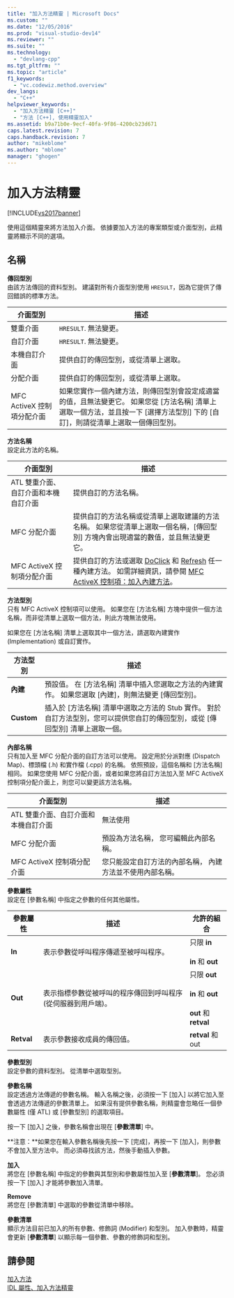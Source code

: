 ```yaml
---
title: "加入方法精靈 | Microsoft Docs"
ms.custom: ""
ms.date: "12/05/2016"
ms.prod: "visual-studio-dev14"
ms.reviewer: ""
ms.suite: ""
ms.technology: 
  - "devlang-cpp"
ms.tgt_pltfrm: ""
ms.topic: "article"
f1_keywords: 
  - "vc.codewiz.method.overview"
dev_langs: 
  - "C++"
helpviewer_keywords: 
  - "加入方法精靈 [C++]"
  - "方法 [C++], 使用精靈加入"
ms.assetid: b9a71b0e-9ecf-40fa-9f86-4200cb23d671
caps.latest.revision: 7
caps.handback.revision: 7
author: "mikeblome"
ms.author: "mblome"
manager: "ghogen"
---
```

# 加入方法精靈
[!INCLUDE[vs2017banner](../assembler/inline/includes/vs2017banner.md)]

使用這個精靈來將方法加入介面。  依據要加入方法的專案類型或介面型別，此精靈將顯示不同的選項。  
  
## 名稱  
 **傳回型別**  
 由該方法傳回的資料型別。  建議對所有介面型別使用 `HRESULT`，因為它提供了傳回錯誤的標準方法。  
  
|介面型別|描述|  
|----------|--------|  
|雙重介面|`HRESULT`.  無法變更。|  
|自訂介面|`HRESULT`.  無法變更。|  
|本機自訂介面|提供自訂的傳回型別，或從清單上選取。|  
|分配介面|提供自訂的傳回型別，或從清單上選取。|  
|MFC ActiveX 控制項分配介面|如果您實作一個內建方法，則傳回型別會設定成適當的值，且無法變更它。  如果您從 \[方法名稱\] 清單上選取一個方法，並且按一下 \[選擇方法型別\] 下的 \[自訂\]，則請從清單上選取一個傳回型別。|  
  
 **方法名稱**  
 設定此方法的名稱。  
  
|介面型別|描述|  
|----------|--------|  
|ATL 雙重介面、自訂介面和本機自訂介面|提供自訂的方法名稱。|  
|MFC 分配介面|提供自訂的方法名稱或從清單上選取建議的方法名稱。  如果您從清單上選取一個名稱，\[傳回型別\] 方塊內會出現適當的數值，並且無法變更它。|  
|MFC ActiveX 控制項分配介面|提供自訂的方法或選取 [DoClick](../Topic/COleControl::DoClick.md) 和 [Refresh](../Topic/COleControl::Refresh.md) 任一種內建方法。  如需詳細資訊，請參閱 [MFC ActiveX 控制項：加入內建方法](../mfc/mfc-activex-controls-adding-stock-methods.md)。|  
  
 **方法型別**  
 只有 MFC ActiveX 控制項可以使用。  如果您在 \[方法名稱\] 方塊中提供一個方法名稱，而非從清單上選取一個方法，則此方塊無法使用。  
  
 如果您在 \[方法名稱\] 清單上選取其中一個方法，請選取內建實作 \(Implementation\) 或自訂實作。  
  
|方法型別|描述|  
|----------|--------|  
|**內建**|預設值。  在 \[方法名稱\] 清單中插入您選取之方法的內建實作。  如果您選取 \[內建\]，則無法變更 \[傳回型別\]。|  
|**Custom**|插入於 \[方法名稱\] 清單中選取之方法的 Stub 實作。  對於自訂方法型別，您可以提供您自訂的傳回型別，或從 \[傳回型別\] 清單上選取一個。|  
  
 **內部名稱**  
 只有加入至 MFC 分配介面的自訂方法可以使用。  設定用於分派對應 \(Dispatch Map\)、標頭檔 \(.h\) 和實作檔 \(.cpp\) 的名稱。  依照預設，這個名稱和 \[方法名稱\] 相同。  如果您使用 MFC 分配介面，或者如果您將自訂方法加入至 MFC ActiveX 控制項分配介面上，則您可以變更該方法名稱。  
  
|介面型別|描述|  
|----------|--------|  
|ATL 雙重介面、自訂介面和本機自訂介面|無法使用|  
|MFC 分配介面|預設為方法名稱，  您可編輯此內部名稱。|  
|MFC ActiveX 控制項分配介面|您只能設定自訂方法的內部名稱，  內建方法並不使用內部名稱。|  
  
 **參數屬性**  
 設定在 \[參數名稱\] 中指定之參數的任何其他屬性。  
  
|參數屬性|描述|允許的組合|  
|----------|--------|-----------|  
|**In**|表示參數從呼叫程序傳遞至被呼叫程序。|只限 **in**<br /><br /> **in** 和 **out**|  
|**Out**|表示指標參數從被呼叫的程序傳回到呼叫程序 \(從伺服器到用戶端\)。|只限 **out**<br /><br /> **in** 和 **out**<br /><br /> **out** 和 **retval**|  
|**Retval**|表示參數接收成員的傳回值。|**retval** 和 out|  
  
 **參數型別**  
 設定參數的資料型別。  從清單中選取型別。  
  
 **參數名稱**  
 設定透過方法傳遞的參數名稱。  輸入名稱之後，必須按一下 \[加入\] 以將它加入至會透過方法傳遞的參數清單上。  如果沒有提供參數名稱，則精靈會忽略任一個參數屬性 \(僅 ATL\) 或 \[參數型別\] 的選取項目。  
  
 按一下 \[加入\] 之後，參數名稱會出現在 \[**參數清單**\] 中。  
  
 **注意：**如果您在輸入參數名稱後先按一下 \[完成\]，再按一下 \[加入\]，則參數不會加入至方法中。  而必須尋找該方法，然後手動插入參數。  
  
 **加入**  
 將您在 \[參數名稱\] 中指定的參數與其型別和參數屬性加入至 \[**參數清單**\]。  您必須按一下 \[加入\] 才能將參數加入清單。  
  
 **Remove**  
 將您在 \[參數清單\] 中選取的參數從清單中移除。  
  
 **參數清單**  
 顯示方法目前已加入的所有參數、修飾詞 \(Modifier\) 和型別。  加入參數時，精靈會更新 \[**參數清單**\] 以顯示每一個參數、參數的修飾詞和型別。  
  
## 請參閱  
 [加入方法](../ide/adding-a-method-visual-cpp.md)   
 [IDL 屬性、加入方法精靈](../ide/idl-attributes-add-method-wizard.md)